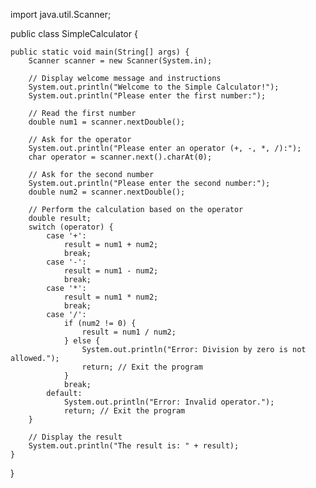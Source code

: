 import java.util.Scanner;

public class SimpleCalculator {

    public static void main(String[] args) {
        Scanner scanner = new Scanner(System.in);

        // Display welcome message and instructions
        System.out.println("Welcome to the Simple Calculator!");
        System.out.println("Please enter the first number:");

        // Read the first number
        double num1 = scanner.nextDouble();

        // Ask for the operator
        System.out.println("Please enter an operator (+, -, *, /):");
        char operator = scanner.next().charAt(0);

        // Ask for the second number
        System.out.println("Please enter the second number:");
        double num2 = scanner.nextDouble();

        // Perform the calculation based on the operator
        double result;
        switch (operator) {
            case '+':
                result = num1 + num2;
                break;
            case '-':
                result = num1 - num2;
                break;
            case '*':
                result = num1 * num2;
                break;
            case '/':
                if (num2 != 0) {
                    result = num1 / num2;
                } else {
                    System.out.println("Error: Division by zero is not allowed.");
                    return; // Exit the program
                }
                break;
            default:
                System.out.println("Error: Invalid operator.");
                return; // Exit the program
        }

        // Display the result
        System.out.println("The result is: " + result);
    }
}
